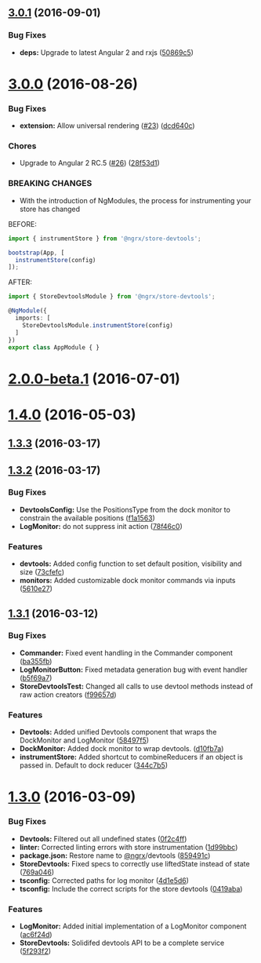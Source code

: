 <a name="3.0.1"></a>
## [3.0.1](https://github.com/ngrx/devtools/compare/v3.0.0...v3.0.1) (2016-09-01)


### Bug Fixes

* **deps:** Upgrade to latest Angular 2 and rxjs ([50869c5](https://github.com/ngrx/devtools/commit/50869c5))



<a name="3.0.0"></a>
# [3.0.0](https://github.com/ngrx/devtools/compare/v2.0.0-beta.1...v3.0.0) (2016-08-26)


### Bug Fixes

* **extension:** Allow universal rendering ([#23](https://github.com/ngrx/devtools/issues/23)) ([dcd640c](https://github.com/ngrx/devtools/commit/dcd640c))


### Chores

* Upgrade to Angular 2 RC.5 ([#26](https://github.com/ngrx/devtools/issues/26)) ([28f53d1](https://github.com/ngrx/devtools/commit/28f53d1))


### BREAKING CHANGES

* With the introduction of NgModules, the process for instrumenting your store has changed

BEFORE:

```ts
import { instrumentStore } from '@ngrx/store-devtools';

bootstrap(App, [
  instrumentStore(config)
]);
```

AFTER:

```ts
import { StoreDevtoolsModule } from '@ngrx/store-devtools';

@NgModule({
  imports: [
    StoreDevtoolsModule.instrumentStore(config)
  ]
})
export class AppModule { }
```



<a name="2.0.0-beta.1"></a>
# [2.0.0-beta.1](https://github.com/ngrx/devtools/compare/v1.4.0...v2.0.0-beta.1) (2016-07-01)



<a name="1.4.0"></a>
# [1.4.0](https://github.com/ngrx/devtools/compare/v1.3.3...v1.4.0) (2016-05-03)



<a name="1.3.3"></a>
## [1.3.3](https://github.com/ngrx/devtools/compare/v1.3.2...v1.3.3) (2016-03-17)



<a name="1.3.2"></a>
## [1.3.2](https://github.com/ngrx/devtools/compare/v1.3.1...v1.3.2) (2016-03-17)


### Bug Fixes

* **DevtoolsConfig:** Use the PositionsType from the dock monitor to constrain the available positions ([f1a1563](https://github.com/ngrx/devtools/commit/f1a1563))
* **LogMonitor:** do not suppress init action ([78f46c0](https://github.com/ngrx/devtools/commit/78f46c0))


### Features

* **devtools:** Added config function to set default position, visibility and size ([73cfefc](https://github.com/ngrx/devtools/commit/73cfefc))
* **monitors:** Added customizable dock monitor commands via inputs ([5610e27](https://github.com/ngrx/devtools/commit/5610e27))



<a name="1.3.1"></a>
## [1.3.1](https://github.com/ngrx/devtools/compare/v1.3.0...v1.3.1) (2016-03-12)


### Bug Fixes

* **Commander:** Fixed event handling in the Commander component ([ba355fb](https://github.com/ngrx/devtools/commit/ba355fb))
* **LogMonitorButton:** Fixed metadata generation bug with event handler ([b5f69a7](https://github.com/ngrx/devtools/commit/b5f69a7))
* **StoreDevtoolsTest:** Changed all calls to use devtool methods instead of raw action creators ([f99657d](https://github.com/ngrx/devtools/commit/f99657d))


### Features

* **Devtools:** Added unified Devtools component that wraps the DockMonitor and LogMonitor ([58497f5](https://github.com/ngrx/devtools/commit/58497f5))
* **DockMonitor:** Added dock monitor to wrap devtools. ([d10fb7a](https://github.com/ngrx/devtools/commit/d10fb7a))
* **instrumentStore:** Added shortcut to combineReducers if an object is passed in. Default to dock reducer ([344c7b5](https://github.com/ngrx/devtools/commit/344c7b5))



<a name="1.3.0"></a>
# [1.3.0](https://github.com/ngrx/devtools/compare/0f2c4ff...v1.3.0) (2016-03-09)


### Bug Fixes

* **Devtools:** Filtered out all undefined states ([0f2c4ff](https://github.com/ngrx/devtools/commit/0f2c4ff))
* **linter:** Corrected linting errors with store instrumentation ([1d99bbc](https://github.com/ngrx/devtools/commit/1d99bbc))
* **package.json:** Restore name to [@ngrx](https://github.com/ngrx)/devtools ([859491c](https://github.com/ngrx/devtools/commit/859491c))
* **StoreDevtools:** Fixed specs to correctly use liftedState instead of state ([769a046](https://github.com/ngrx/devtools/commit/769a046))
* **tsconfig:** Corrected paths for log monitor ([4d1e5d6](https://github.com/ngrx/devtools/commit/4d1e5d6))
* **tsconfig:** Include the correct scripts for the store devtools ([0419aba](https://github.com/ngrx/devtools/commit/0419aba))


### Features

* **LogMonitor:** Added initial implementation of a LogMonitor component ([ac6f24d](https://github.com/ngrx/devtools/commit/ac6f24d))
* **StoreDevtools:** Solidifed devtools API to be a complete service ([5f293f2](https://github.com/ngrx/devtools/commit/5f293f2))



